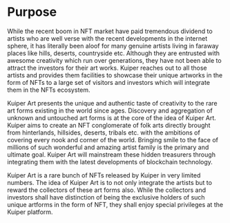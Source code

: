 # Purpose

While the recent boom in NFT market have paid tremendous dividend to artists who are well verse with the recent developments in the internet sphere, it has literally been aloof for many genuine artists living in faraway places like hills, deserts, countryside etc. Although they are entrusted with awesome creativity which run over generations, they have not been able to attract the investors for their art works. Kuiper reaches out to all those artists and provides them facilities to showcase their unique artworks in the form of NFTs to a large set of visitors and investors which will integrate them in the NFTs ecosystem.

Kuiper Art presents the unique and authentic taste of creativity to the rare art forms existing in the world since ages. Discovery and aggregation of unknown and untouched art forms is at the core of the idea of Kuiper Art. Kuiper aims to create an NFT conglomerate of folk arts directly brought from hinterlands, hillsides, deserts, tribals etc. with the ambitions of covering every nook and corner of the world. Bringing smile to the face of millions of such wonderful and amazing artist family is the primary and ultimate goal. Kuiper Art will mainstream these hidden treasurers through integrating them with the latest developments of blockchain technology.

Kuiper Art is a rare bunch of NFTs released by Kuiper in very limited numbers. The idea of Kuiper Art is to not only integrate the artists but to reward the collectors of these art forms also. While the collectors and investors shall have distinction of being the exclusive holders of such unique artforms in the form of NFT, they shall enjoy special privileges at the Kuiper platform.
